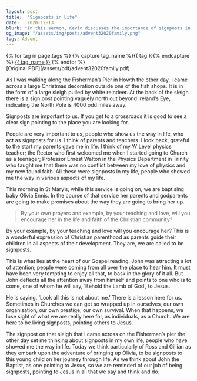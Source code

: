 ```yaml
---
layout: post
title:  "Signposts in Life"
date:   2020-12-13
blurb: "In this sermon, Kevin discusses the importance of signposts in life, both literal and metaphorical. He talks about the people who have acted as signposts in his life, guiding him in his faith and personal development. He also emphasizes the role of parents and godparents as signposts in a child's life, guiding them in their faith and personal development. Finally, he uses the story of John the Baptist to remind us of our role as signposts, pointing others to Jesus."
og_image: "/assets/img/posts/advent32020family.png"
tags: Advent
---    
```

<div class="tag-pills">
  {% for tag in page.tags %}
    {% capture tag_name %}{{ tag }}{% endcapture %}
    <a href="{{ site.baseurl }}/tag/{{ tag_name | slugify }}" class="tag-pill">{{ tag_name }}</a>
  {% endfor %}
</div>
[Original PDF](/assets/pdf/advent32020family.pdf)

As I was walking along the Fisherman’s Pier in Howth the other day, I came across a large Christmas decoration outside one of the fish shops. It is in the form of a large sleigh pulled by white reindeer. At the back of the sleigh there is a sign post pointing vaguely north out beyond Ireland’s Eye, indicating the North Pole is 4000 odd miles away.

Signposts are important to us. If you get to a crossroads it is good to see a clear sign pointing to the place you are looking for.

People are very important to us, people who show us the way in life, who act as signposts for us. I think of parents and teachers. I look back, grateful to the start my parents gave me in life. I think of my ‘A’ Level physics teacher; the Rector who first welcomed me when I started going to Church as a teenager; Professor Ernest Walton in the Physics Department in Trinity who taught me that there was no conflict between my love of physics and my new found faith. All these were signposts in my life, people who showed me the way in various aspects of my life.

This morning in St Mary’s, while this service is going on, we are baptising baby Olivia Ennis. In the course of that service her parents and godparents are going to make promises about the way they are going to bring her up.

> By your own prayers and example, by your teaching and love, will you encourage her in the life and faith of the Christian community?

By your example, by your teaching and love will you encourage her? This is a wonderful expression of Christian parenthood as parents guide their children in all aspects of their development. They are, we are called to be signposts.

This is what lies at the heart of our Gospel reading. John was attracting a lot of attention; people were coming from all over the place to hear him. It must have been very tempting to enjoy all that, to bask in the glory of it all. But John deflects all the attention away from himself and points to one who is to come, one of whom he will say, ‘Behold the Lamb of God’, to Jesus.

He is saying, ‘Look all this is not about me.’ There is a lesson here for us. Sometimes in Churches we can get so wrapped up in ourselves, our own organisation, our own prestige, our own survival. When that happens, we lose sight of what we are really here for, as individuals, as a Church. We are here to be living signposts, pointing others to Jesus.

The signpost on that sleigh that I came across on the Fisherman’s pier the other day set me thinking about signposts in my own life, people who have showed me the way in life. Today we think particularly of Ross and Gillian as they embark upon the adventure of bringing up Olivia, to be signposts to this young child on her journey through life. As we think about John the Baptist, as one pointing to Jesus, so we are reminded of our job of being signposts, pointing to Jesus in all that we say and think and do.
